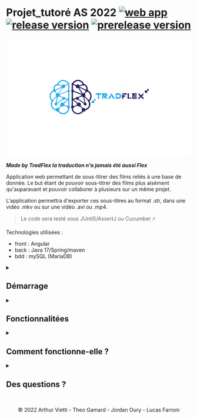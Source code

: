 # Projet_tutoré AS 2022 [![web app](https://img.shields.io/badge/-Web%20App-informational)](https://img.shields.io/badge/-Web%20App-informational) [![release version](https://img.shields.io/badge/Java-17-success)](https://img.shields.io/badge/Java-17-success) [![prerelease version](https://img.shields.io/badge/Pre--release-v0.0.1-orange)](https://img.shields.io/badge/Pre--release-v0.0.1-orange)

 <!-- petit test --> 

![Logo TradFlex](/img/logo/mix_tradFlex.png "TradFlex")

***Made by TradFlex la traduction n'a jamais été aussi Flex***

Application web permettant de sous-titrer des films reliés à une base de donnée.
Le but étant de pouvoir sous-titrer des films plus aisément qu'auparavant et pouvoir collaborer à plusieurs sur un même projet.

L'application permettra d'exporter ces sous-titres au format .str, dans une vidéo .mkv ou sur une vidéo .avi ou .mp4.

>Le code sera testé sous JUnit5/AssertJ ou Cucumber :zap:

Technologies utilisées :
- front : Angular 
- back : Java 17/Spring/maven
- bdd : mySQL (MariaDB)

<details><summary><h2>Démarrage</h2></summary>

<p>Comme énoncé précedemment ce projet est une application web, il vous suffit donc de vous munir d'un navigateur web et d'accéder à l'url suivant :
 <a href="notre_super_url">www.notre_super_url.fr</a><p>
 
 <p>:warning: <strong>Il vous faudra également créer un compte sur le site pour pouvoir accéder à certaines fonctionnalitées. </strong>:warning:<p>
 

</details>

<details><summary><h2>Fonctionnalitées</h2></summary>
 
 <p>Nous allons vous énumérer les principales fonctionnalitées de l'application ci-après : </p>
 <ul>
  <li>Ajouter un film depuis son ordinateur ou le récupérer depuis la base de données</li>
  <li>Ajouter une traduction depuis un fichier externe</li>
  <li>Visualisation en direct de la bande sonore</li>
  <li>Pouvoir aménager son espace de travail</li>
  <li>Travailler à plusieurs sur un même projet</li>
  <li>Gérer ses projets (passer en terminé mais pouvoir interagir à tout moment avec)</li>
  <li>Accès à une liste de contact pour simplifier les ajouts de membres à un projet</li>
 </ul>
 
 >Et bien d'autres choses sont à découvrir
 
 
</details>

<details><summary><h2>Comment fonctionne-elle ?</h2></summary>
<p>

  <strong> Pour l'instant pas d'infos </strong>

    ```java
      system.out.println("On peut écrire du code);
    ```

</p>
  <h3 align="center">Un test de diagramme: </h3>

```mermaid
graph TD;
    A-->B;
    A-->C;
    B-->D;
    C-->D;
```
</details>


<details><summary><h2>Des questions ?</h2></summary>
 
 <p>N'hésitez pas à consulter notre FAQ : <a href="notre_super_url/faq">www.notre_super_url.fr/faq</a></p>
 <p>Sinon vous pouvez nous contacter <a href="notre_super_url/contact">ici</a>.</p>

 </details>

 <br>
<p align="center">© 2022 Arthur Vietti - Theo Gamard - Jordan Oury - Lucas Farroni</p>
